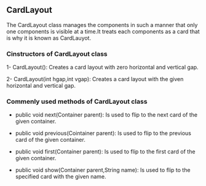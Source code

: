## CardLayout

The CardLayout class manages the components in such a manner that only one components is visible at a time.It treats each components as a card that is why it is known as CardLauyot.

### Cinstructors of CardLayout class

1- CardLayout(): Creates a card layout with zero horizontal and vertical gap.

2- CardLayout(int hgap,int vgap): Creates a card layout with the given horizontal and vertical gap.


### Commenly used methods of CardLayout class

* public void next(Container parent): Is used to flip to the next card of the given container.

* public void previous(Cointainer parent): Is used to flip to the previous card of the given container.

* public void first(Container parent): Is used to flip to the first card of the given container.

* public void show(Container parent,String name): Is used to flip to the specified card with the given name.